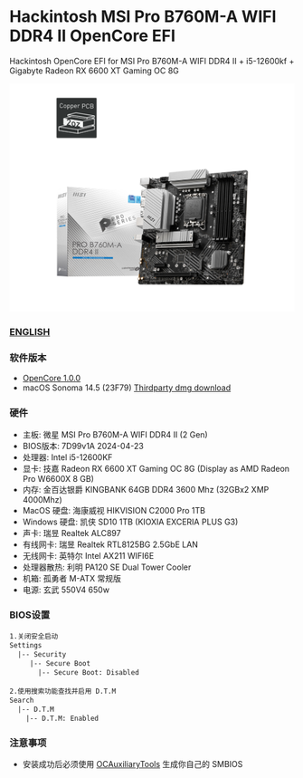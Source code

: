 # Hackintosh MSI Pro B760M-A WIFI DDR4 II OpenCore EFI

Hackintosh OpenCore EFI for MSI Pro B760M-A WIFI DDR4 II + i5-12600kf + Gigabyte Radeon RX 6600 XT Gaming OC 8G

![image](Motherbord.png)

### [ENGLISH](README.EN.md)

### 软件版本

- [OpenCore 1.0.0](https://github.com/acidanthera/OpenCorePkg)
- macOS Sonoma 14.5 (23F79) [Thirdparty dmg download](https://hackintosh.club/d/10000080)

### 硬件

- 主板: 微星 MSI Pro B760M-A WIFI DDR4 II (2 Gen)
- BIOS版本: 7D99v1A 2024-04-23
- 处理器: Intel i5-12600KF
- 显卡: 技嘉 Radeon RX 6600 XT Gaming OC 8G (Display as AMD Radeon Pro W6600X 8 GB)
- 内存: 金百达银爵 KINGBANK 64GB DDR4 3600 Mhz (32GBx2 XMP 4000Mhz)
- MacOS 硬盘: 海康威视 HIKVISION C2000 Pro 1TB
- Windows 硬盘: 凯侠 SD10 1TB (KIOXIA EXCERIA PLUS G3)
- 声卡: 瑞昱 Realtek ALC897
- 有线网卡: 瑞昱 Realtek RTL8125BG 2.5GbE LAN
- 无线网卡: 英特尔 Intel AX211 WIFI6E
- 处理器散热: 利明 PA120 SE Dual Tower Cooler
- 机箱:  孤勇者 M-ATX 常规版
- 电源:  玄武 550V4 650w

### BIOS设置

```
1.关闭安全启动
Settings
  |-- Security
     |-- Secure Boot
       |-- Secure Boot: Disabled

2.使用搜索功能查找并启用 D.T.M 
Search
  |-- D.T.M
    |-- D.T.M: Enabled

```

### 注意事项

 - 安装成功后必须使用 [OCAuxiliaryTools](https://github.com/ic005k/OCAuxiliaryTools) 生成你自己的 SMBIOS
